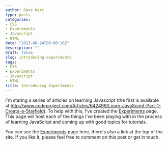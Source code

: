 ```yaml
---
author: Dave Kerr
type: posts
categories:
- CSS
- Experiments
- Javascript
- HTML
date: "2013-08-24T06:00:16Z"
description: ""
draft: false
slug: introducing-experiments
tags:
- CSS
- Experiments
- Javascript
- HTML
title: Introducing Experiments
---
```



I'm staring a series of articles on learning Javascript (the first is available at <a href="http://www.codeproject.com/Articles/642499/Learn-JavaScript-Part-1-Create-a-Starfield">http://www.codeproject.com/Articles/642499/Learn-JavaScript-Part-1-Create-a-Starfield</a>). To help with this, I've created the <a title="Experiments" href="http://www.dwmkerr.com/experiments">Experiments</a> page. This page will host each of the things I've been playing with in the process of learning JavaScript and coming up with good topics for tutorials.

You can see the <a title="Experiments" href="http://www.dwmkerr.com/experiments">Experiments</a> page here, there's also a link at the top of the site. If you like it, please feel free to comment on this post or get in touch.

